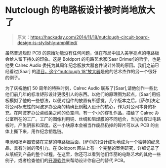# Nutclough 的电路板设计被时尚地放大了

> 原文：<https://hackaday.com/2014/11/18/nutclough-circuit-board-design-is-stylishly-amplified/>

虽然普通矩形 PCB 的原始功能没有任何问题，但在布局中加入美学亮点的电路板会给人留下持久的印象。这是 Boldport 的电路艺术家[Saar Drimer]的哲学，也是他受 Calrec Audio 委托为其周年纪念版放大器套件设计外观的原因。我们之前已经看过[Saar] 的[项目，这个](http://hackaday.com/2013/03/27/turning-pcbs-into-art/)[“nutclough 18”放大器](http://www.boldport.com/blog/2014/8/14/case-study-the-nutclough-commemorative-board-for-calrec-audio)是他的艺术杰作的另一个很好的例子。

为了庆祝他们 50 周年的特殊时刻，Calrec Audio 联系了[Saar],请他创作一些比他们前几年的标准矩形设计更吸引人的东西。以他们的原理图为起点，[Saar]用纸板模拟了他的一些想法，以便对组件的放置有所感觉。几个版本之后，[萨尔]决定将公司标志性的阿波罗办公桌的精确比例融入设计的核心，作为对公司本身的补充。在阿波罗办公桌线条之间的负空间，有一个小的穿孔作品，描绘了 Calrec 办公室所在的工厂。工厂的图像利用铜、丝绸和阻焊膜的不同组合，当光线穿过电路板时，产生阴影和深度。这一小块原本会被当作废品扔掉的碎片可以从 PCB 的主体上撕下来，用作纪念钥匙链。

电池和扬声器安装在完整的电路板后面，[萨尔的]设计成功地成为一个独特的纪念品，具有时尚的吸引力。在 Boldport 网站上有一个完整的案例研究，详细记录了从纸板到产品的整个过程。在这里，你还可以看到他们华丽的电路艺术的其他一些例子，或者检查他们的[开源软件](http://pcbmode.com/)来帮助设计你自己的替代 PCB。